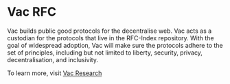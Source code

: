 # Vac RFC

Vac builds public good protocols for the decentralise web.
Vac acts as a custodian for the protocols that live in the RFC-Index repository.
With the goal of widespread adoption,
Vac will make sure the protocols adhere to the set of principles, 
including but not limited to liberty, security, privacy, decentralisation, and inclusivity.

To learn more, visit [Vac Research](https://vac.dev/)

